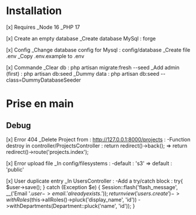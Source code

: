 # Installation

[x] Requires
_Node 16
_PHP 17

[x] Create an empty database
_Create database MySql : forge

[x] Config
_Change database config for Mysql : config/database
_Create file .env
_Copy .env.example to .env

[x] Commande
_Clear db : php artisan migrate:fresh --seed
_Add admin (first) : php artisan db:seed 
_Dummy data : php artisan db:seed --class=DummyDatabaseSeeder

# Prise en main

## Debug

[x] Error 404 
_Delete Project from : http://127.0.0.1:8000/projects :
    -Function destroy in controller/ProjectsController :
        return redirect()->back(); => return redirect()->route('projects.index');

[x] Error upload file
_In config/filesystems :
    -default : 's3' => default : 'public'

[x] User duplicate entry
_In UsersController : 
    -Add a try/catch block :
        try{
            $user->save();
        }
        catch (Exception $e) {
            Session::flash('flash_message', __('Email '.$user->email.' already exists.'));
            return view('users.create')
            ->withRoles($this->allRoles()->pluck('display_name', 'id'))
            ->withDepartments(Department::pluck('name', 'id'));
        }








